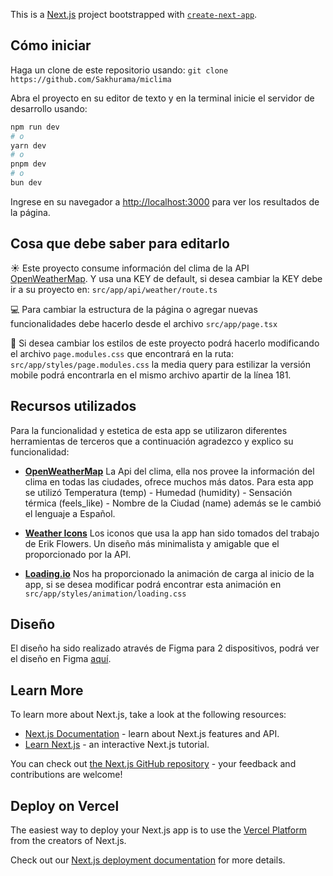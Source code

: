 This is a [Next.js](https://nextjs.org/) project bootstrapped with [`create-next-app`](https://github.com/vercel/next.js/tree/canary/packages/create-next-app).

## Cómo iniciar
Haga un clone de este repositorio usando:
`git clone https://github.com/Sakhurama/miclima`

Abra el proyecto en su editor de texto y en la terminal inicie el servidor de desarrollo usando:

```bash
npm run dev
# o
yarn dev
# o
pnpm dev
# o
bun dev
```

Ingrese en su navegador a [http://localhost:3000](http://localhost:3000) para ver los resultados de la página.

## Cosa que debe saber para editarlo
☀️ Este proyecto consume información del clima de la API [OpenWeatherMap](https://openweathermap.org/api). Y usa una KEY de default, si desea cambiar la KEY debe ir a su proyecto en: `src/app/api/weather/route.ts`

💻 Para cambiar la estructura de la página o agregar nuevas funcionalidades debe hacerlo desde el archivo `src/app/page.tsx`

🎨 Si desea cambiar los estilos de este proyecto podrá hacerlo modificando el archivo `page.modules.css` que encontrará en la ruta: `src/app/styles/page.modules.css` la media query para estilizar la versión mobile podrá encontrarla en el mismo archivo apartir de la línea 181.

## Recursos utilizados
Para la funcionalidad y estetica de esta app se utilizaron diferentes herramientas de terceros que a continuación agradezco y explico su funcionalidad:

- [**OpenWeatherMap**](https://openweathermap.org/api) La Api del clima, ella nos provee la información del clima en todas las ciudades, ofrece muchos más datos. Para esta app se utilizó Temperatura (temp) - Humedad (humidity) - Sensación térmica (feels_like) - Nombre de la Ciudad (name) además se le cambió el lenguaje a Español.

- [**Weather Icons**](https://erikflowers.github.io/weather-icons/) Los iconos que usa la app han sido tomados del trabajo de Erik Flowers. Un diseño más minimalista y amigable que el proporcionado por la API.

- [**Loading.io**](https://loading.io/css) Nos ha proporcionado la animación de carga al inicio de la app, si se desea modificar podrá encontrar esta animación en  `src/app/styles/animation/loading.css`

## Diseño
El diseño ha sido realizado através de Figma para 2 dispositivos, podrá ver el diseño en Figma [aquí](https://www.figma.com/file/dbnKy1WVecTzvRZ4MeANDp/Mi-Clima-app?type=design&node-id=1%3A2&mode=design&t=NfmpAskeHC2st6xd-1).
## Learn More

To learn more about Next.js, take a look at the following resources:

- [Next.js Documentation](https://nextjs.org/docs) - learn about Next.js features and API.
- [Learn Next.js](https://nextjs.org/learn) - an interactive Next.js tutorial.

You can check out [the Next.js GitHub repository](https://github.com/vercel/next.js/) - your feedback and contributions are welcome!

## Deploy on Vercel

The easiest way to deploy your Next.js app is to use the [Vercel Platform](https://vercel.com/new?utm_medium=default-template&filter=next.js&utm_source=create-next-app&utm_campaign=create-next-app-readme) from the creators of Next.js.

Check out our [Next.js deployment documentation](https://nextjs.org/docs/deployment) for more details.
